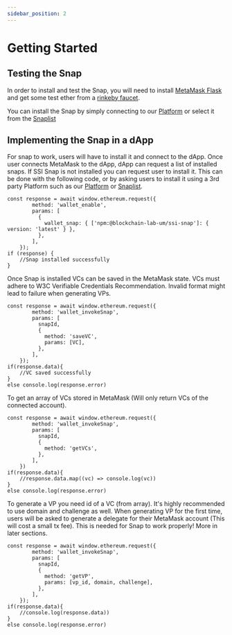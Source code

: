 ```yaml
---
sidebar_position: 2
---
```


# Getting Started

## Testing the Snap

In order to install and test the Snap, you will need to install [MetaMask Flask](https://metamask.io/flask/) and get some test ether from a [rinkeby faucet](https://faucets.chain.link/rinkeby).

You can install the Snap by simply connecting to our [Platform](https://blockchain-lab-um.github.io/course-dapp/) or select it from the [Snaplist](https://snaplist.org/)

## Implementing the Snap in a dApp

For snap to work, users will have to install it and connect to the dApp. Once user connects MetaMask to the dApp, dApp can request a list of installed snaps. If SSI Snap is not installed you can request user to install it. This can be done with the following code, or by asking users to install it using a 3rd party Platform such as our [Platform](https://blockchain-lab-um.github.io/course-dapp/) or [Snaplist](https://snaplist.org/).

```
const response = await window.ethereum.request({
        method: 'wallet_enable',
        params: [
          {
            wallet_snap: { ['npm:@blockchain-lab-um/ssi-snap']: { version: 'latest' } },
          },
        ],
    });
if (response) {
    //Snap installed successfully
}
```

Once Snap is installed VCs can be saved in the MetaMask state. VCs must adhere to W3C Verifiable Credentials Recommendation. Invalid format might lead to failure when generating VPs.

```
const response = await window.ethereum.request({
        method: 'wallet_invokeSnap',
        params: [
          snapId,
          {
            method: 'saveVC',
            params: [VC],
          },
        ],
    });
if(response.data){
    //VC saved successfully
}
else console.log(response.error)
```

To get an array of VCs stored in MetaMask (Will only return VCs of the connected account).

```
const response = await window.ethereum.request({
        method: 'wallet_invokeSnap',
        params: [
          snapId,
          {
            method: 'getVCs',
          },
        ],
    })
if(response.data){
    //response.data.map((vc) => console.log(vc))
}
else console.log(response.error)

```

To generate a VP you need id of a VC (from array). It's highly recommended to use domain and challenge as well. When generating VP for the first time, users will be asked to generate a delegate for their MetaMask account (This will cost a small tx fee). This is needed for Snap to work properly! More in later sections.

```
const response = await window.ethereum.request({
        method: 'wallet_invokeSnap',
        params: [
          snapId,
          {
            method: 'getVP',
            params: [vp_id, domain, challenge],
          },
        ],
    });
if(response.data){
    //console.log(response.data))
}
else console.log(response.error)
```
